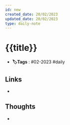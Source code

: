 ```yaml
---
id: new
created_date: 20/02/2023
updated_date: 20/02/2023
type: daily-note
---
```


# {{title}}
- **🏷️Tags** : #02-2023 #daily 
## Links
- 
## Thoughts
-